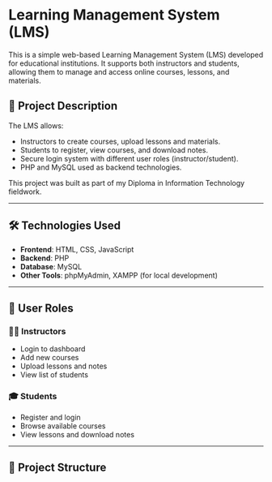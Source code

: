 # Learning Management System (LMS)

This is a simple web-based Learning Management System (LMS) developed for educational institutions. It supports both instructors and students, allowing them to manage and access online courses, lessons, and materials.

## 🚀 Project Description

The LMS allows:
- Instructors to create courses, upload lessons and materials.
- Students to register, view courses, and download notes.
- Secure login system with different user roles (instructor/student).
- PHP and MySQL used as backend technologies.

This project was built as part of my Diploma in Information Technology fieldwork.

---

## 🛠️ Technologies Used

- **Frontend**: HTML, CSS, JavaScript
- **Backend**: PHP
- **Database**: MySQL
- **Other Tools**: phpMyAdmin, XAMPP (for local development)

---

## 🔐 User Roles

### 👨‍🏫 Instructors
- Login to dashboard
- Add new courses
- Upload lessons and notes
- View list of students

### 🎓 Students
- Register and login
- Browse available courses
- View lessons and download notes

---

## 📁 Project Structure

